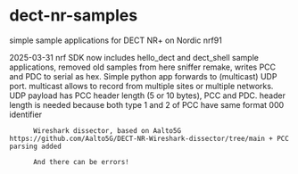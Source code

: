 # dect-nr-samples
simple sample applications for DECT NR+ on Nordic nrf91

2025-03-31 nrf SDK now includes hello_dect and dect_shell sample applications, removed old samples from here
          sniffer remake, writes PCC and PDC to serial as hex. Simple python app forwards to (multicast) UDP port.
          multicast allows to  record from multiple sites or multiple networks. 
          UDP payload has PCC header length (5 or 10 bytes), PCC and PDC. header length is needed because both type 1 and 2 of PCC have same format 000 identifier

          Wireshark dissector, based on Aalto5G https://github.com/Aalto5G/DECT-NR-Wireshark-dissector/tree/main + PCC parsing added

          And there can be errors!
